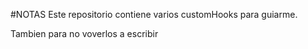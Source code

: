 #NOTAS
Este repositorio contiene varios customHooks para guiarme.

Tambien para no voverlos a escribir
